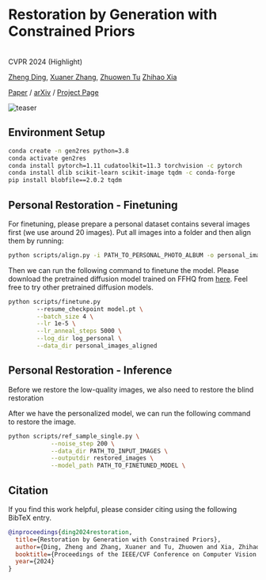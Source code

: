 # Restoration by Generation with Constrained Priors

<br>CVPR 2024 (Highlight)<br>

[Zheng Ding](), [Xuaner Zhang](https://ceciliavision.github.io), [Zhuowen Tu](https://pages.ucsd.edu/~ztu)
[Zhihao Xia](https://likesum.github.io)

[Paper](https://arxiv.org/pdf/2312.17161.pdf) / [arXiv](https://arxiv.org/abs/2312.17161) / [Project Page](https://gen2res.github.io/)

![teaser](figs/teaser.png)

## Environment Setup

```bash
conda create -n gen2res python=3.8
conda activate gen2res
conda install pytorch=1.11 cudatoolkit=11.3 torchvision -c pytorch
conda install dlib scikit-learn scikit-image tqdm -c conda-forge
pip install blobfile==2.0.2 tqdm
```

## Personal Restoration - Finetuning

For finetuning, please prepare a personal dataset contains several images first (we use around 20 images). Put all images into a folder and then align them by running:

```bash
python scripts/align.py -i PATH_TO_PERSONAL_PHOTO_ALBUM -o personal_images_aligned -s 256
```

Then we can run the following command to finetune the model. Please download the pretrained diffusion model trained on FFHQ from [here](). Feel free to try other pretrained diffusion models.

```bash
python scripts/finetune.py 
        --resume_checkpoint model.pt \
        --batch_size 4 \
        --lr 1e-5 \
        --lr_anneal_steps 5000 \
        --log_dir log_personal \
        --data_dir personal_images_aligned
```

## Personal Restoration - Inference

Before we restore the low-quality images, we also need to restore the blind restoration

After we have the personalized model, we can run the following command to restore the image. 

```bash
python scripts/ref_sample_single.py \
            --noise_step 200 \
            --data_dir PATH_TO_INPUT_IMAGES \
            --outputdir restored_images \
            --model_path PATH_TO_FINETUNED_MODEL \
```

## Citation

If you find this work helpful, please consider citing using the following BibTeX entry.

```BibTeX
@inproceedings{ding2024restoration,
  title={Restoration by Generation with Constrained Priors},
  author={Ding, Zheng and Zhang, Xuaner and Tu, Zhuowen and Xia, Zhihao},
  booktitle={Proceedings of the IEEE/CVF Conference on Computer Vision and Pattern Recognition},
  year={2024}
}
```
